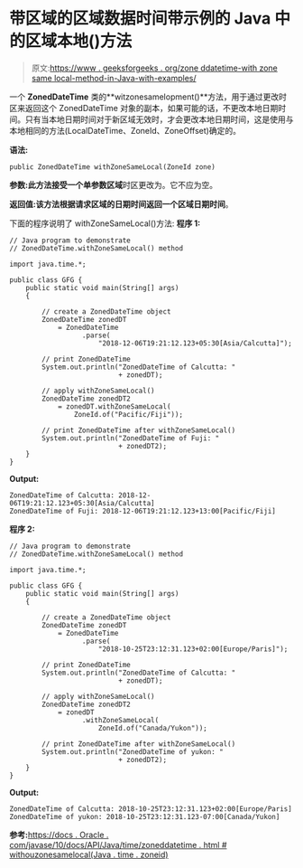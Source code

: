 # 带区域的区域数据时间带示例的 Java 中的区域本地()方法

> 原文:[https://www . geeksforgeeks . org/zone ddatetime-with zone same local-method-in-Java-with-examples/](https://www.geeksforgeeks.org/zoneddatetime-withzonesamelocal-method-in-java-with-examples/)

一个 **ZonedDateTime** 类的**witzonesamelopment()**方法，用于通过更改时区来返回这个 ZonedDateTime 对象的副本，如果可能的话，不更改本地日期时间。只有当本地日期时间对于新区域无效时，才会更改本地日期时间，这是使用与本地相同的方法(LocalDateTime、ZoneId、ZoneOffset)确定的。

**语法:**

```
public ZonedDateTime withZoneSameLocal(ZoneId zone)

```

**参数:**此方法接受一个单参数**区域**时区更改为。它不应为空。

**返回值:**该方法根据请求区域的日期时间返回一个**区域日期时间**。

下面的程序说明了 withZoneSameLocal()方法:
**程序 1:**

```
// Java program to demonstrate
// ZonedDateTime.withZoneSameLocal() method

import java.time.*;

public class GFG {
    public static void main(String[] args)
    {

        // create a ZonedDateTime object
        ZonedDateTime zonedDT
            = ZonedDateTime
                  .parse(
                      "2018-12-06T19:21:12.123+05:30[Asia/Calcutta]");

        // print ZonedDateTime
        System.out.println("ZonedDateTime of Calcutta: "
                           + zonedDT);

        // apply withZoneSameLocal()
        ZonedDateTime zonedDT2
            = zonedDT.withZoneSameLocal(
                ZoneId.of("Pacific/Fiji"));

        // print ZonedDateTime after withZoneSameLocal()
        System.out.println("ZonedDateTime of Fuji: "
                           + zonedDT2);
    }
}
```

**Output:**

```
ZonedDateTime of Calcutta: 2018-12-06T19:21:12.123+05:30[Asia/Calcutta]
ZonedDateTime of Fuji: 2018-12-06T19:21:12.123+13:00[Pacific/Fiji]

```

**程序 2:**

```
// Java program to demonstrate
// ZonedDateTime.withZoneSameLocal() method

import java.time.*;

public class GFG {
    public static void main(String[] args)
    {

        // create a ZonedDateTime object
        ZonedDateTime zonedDT
            = ZonedDateTime
                  .parse(
                      "2018-10-25T23:12:31.123+02:00[Europe/Paris]");

        // print ZonedDateTime
        System.out.println("ZonedDateTime of Calcutta: "
                           + zonedDT);

        // apply withZoneSameLocal()
        ZonedDateTime zonedDT2
            = zonedDT
                  .withZoneSameLocal(
                      ZoneId.of("Canada/Yukon"));

        // print ZonedDateTime after withZoneSameLocal()
        System.out.println("ZonedDateTime of yukon: "
                           + zonedDT2);
    }
}
```

**Output:**

```
ZonedDateTime of Calcutta: 2018-10-25T23:12:31.123+02:00[Europe/Paris]
ZonedDateTime of yukon: 2018-10-25T23:12:31.123-07:00[Canada/Yukon]

```

**参考:**[https://docs . Oracle . com/javase/10/docs/API/Java/time/zoneddatetime . html # withouzonesamelocal(Java . time . zoneid)](https://docs.oracle.com/javase/10/docs/api/java/time/ZonedDateTime.html#withZoneSameLocal(java.time.ZoneId))